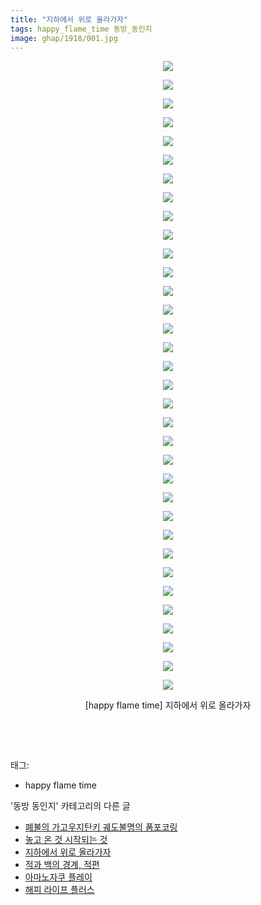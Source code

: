 ```yaml
---
title: "지하에서 위로 올라가자"
tags: happy_flame_time 동방_동인지
image: ghap/1918/001.jpg
---
```

<div class="article">
<p style="text-align: center; clear: none; float: none;"></p>
<p style="text-align: center; clear: none; float: none;"></p>
<p style="text-align: center; clear: none; float: none;"></p>
<p style="text-align: center; clear: none; float: none;"></p>
<p style="text-align: center; clear: none; float: none;"></p>
<p style="text-align: center; clear: none; float: none;"></p>
<p style="text-align: center; clear: none; float: none;"></p>
<p style="text-align: center; clear: none; float: none;"></p>
<p style="text-align: center; clear: none; float: none;"></p>
<p style="text-align: center; clear: none; float: none;"></p>
<p style="text-align: center; clear: none; float: none;"></p>
<p style="text-align: center; clear: none; float: none;"></p>
<p style="text-align: center; clear: none; float: none;"></p>
<p style="text-align: center; clear: none; float: none;"></p>
<p style="text-align: center; clear: none; float: none;"></p>
<p style="text-align: center; clear: none; float: none;"></p>
<p style="text-align: center; clear: none; float: none;"></p>
<p style="text-align: center; clear: none; float: none;"></p>
<p style="text-align: center; clear: none; float: none;"></p>
<p style="text-align: center; clear: none; float: none;"></p>
<p style="text-align: center; clear: none; float: none;"></p>
<p style="text-align: center; clear: none; float: none;"></p>
<p style="text-align: center; clear: none; float: none;"></p>
<p style="text-align: center; clear: none; float: none;"></p>
<p style="text-align: center; clear: none; float: none;"></p>
<p style="text-align: center; clear: none; float: none;"></p>
<p style="text-align: center; clear: none; float: none;"></p>
<p style="text-align: center; clear: none; float: none;"></p>
<p style="text-align: center; clear: none; float: none;"></p>
<p style="text-align: center; clear: none; float: none;"></p>
<p style="text-align: center; clear: none; float: none;"></p>
<p style="text-align: center; clear: none; float: none;"></p>
<p style="text-align: center; clear: none; float: none;"></p>
<p style="text-align: center; clear: none; float: none;"></p>
<p style="text-align: center; clear: none; float: none;"><img src="{{ site.nasurl }}/ghap/1918/001.jpg"/></p>
<p style="text-align: center; clear: none; float: none;"><img src="{{ site.nasurl }}/ghap/1918/002.jpg"/></p>
<p style="text-align: center; clear: none; float: none;"><img src="{{ site.nasurl }}/ghap/1918/003.jpg"/></p>
<p style="text-align: center; clear: none; float: none;"><img src="{{ site.nasurl }}/ghap/1918/004.jpg"/></p>
<p style="text-align: center; clear: none; float: none;"><img src="{{ site.nasurl }}/ghap/1918/005.jpg"/></p>
<p style="text-align: center; clear: none; float: none;"><img src="{{ site.nasurl }}/ghap/1918/006.jpg"/></p>
<p style="text-align: center; clear: none; float: none;"><img src="{{ site.nasurl }}/ghap/1918/007.jpg"/></p>
<p style="text-align: center; clear: none; float: none;"><img src="{{ site.nasurl }}/ghap/1918/008.jpg"/></p>
<p style="text-align: center; clear: none; float: none;"><img src="{{ site.nasurl }}/ghap/1918/009.jpg"/></p>
<p style="text-align: center; clear: none; float: none;"><img src="{{ site.nasurl }}/ghap/1918/010.jpg"/></p>
<p style="text-align: center; clear: none; float: none;"><img src="{{ site.nasurl }}/ghap/1918/011.jpg"/></p>
<p style="text-align: center; clear: none; float: none;"><img src="{{ site.nasurl }}/ghap/1918/012.jpg"/></p>
<p style="text-align: center; clear: none; float: none;"><img src="{{ site.nasurl }}/ghap/1918/013.jpg"/></p>
<p style="text-align: center; clear: none; float: none;"><img src="{{ site.nasurl }}/ghap/1918/014.jpg"/></p>
<p style="text-align: center; clear: none; float: none;"><img src="{{ site.nasurl }}/ghap/1918/015.jpg"/></p>
<p style="text-align: center; clear: none; float: none;"><img src="{{ site.nasurl }}/ghap/1918/016.jpg"/></p>
<p style="text-align: center; clear: none; float: none;"><img src="{{ site.nasurl }}/ghap/1918/017.jpg"/></p>
<p style="text-align: center; clear: none; float: none;"><img src="{{ site.nasurl }}/ghap/1918/018.jpg"/></p>
<p style="text-align: center; clear: none; float: none;"><img src="{{ site.nasurl }}/ghap/1918/019.jpg"/></p>
<p style="text-align: center; clear: none; float: none;"><img src="{{ site.nasurl }}/ghap/1918/020.jpg"/></p>
<p style="text-align: center; clear: none; float: none;"><img src="{{ site.nasurl }}/ghap/1918/021.jpg"/></p>
<p style="text-align: center; clear: none; float: none;"><img src="{{ site.nasurl }}/ghap/1918/022.jpg"/></p>
<p style="text-align: center; clear: none; float: none;"><img src="{{ site.nasurl }}/ghap/1918/023.jpg"/></p>
<p style="text-align: center; clear: none; float: none;"><img src="{{ site.nasurl }}/ghap/1918/024.jpg"/></p>
<p style="text-align: center; clear: none; float: none;"><img src="{{ site.nasurl }}/ghap/1918/025.jpg"/></p>
<p style="text-align: center; clear: none; float: none;"><img src="{{ site.nasurl }}/ghap/1918/026.jpg"/></p>
<p style="text-align: center; clear: none; float: none;"><img src="{{ site.nasurl }}/ghap/1918/027.jpg"/></p>
<p style="text-align: center; clear: none; float: none;"><img src="{{ site.nasurl }}/ghap/1918/028.jpg"/></p>
<p style="text-align: center; clear: none; float: none;"><img src="{{ site.nasurl }}/ghap/1918/029.jpg"/></p>
<p style="text-align: center; clear: none; float: none;"><img src="{{ site.nasurl }}/ghap/1918/030.jpg"/></p>
<p style="text-align: center; clear: none; float: none;"><img src="{{ site.nasurl }}/ghap/1918/031.jpg"/></p>
<p style="text-align: center; clear: none; float: none;"><img src="{{ site.nasurl }}/ghap/1918/032.jpg"/></p>
<p style="text-align: center; clear: none; float: none;"><img src="{{ site.nasurl }}/ghap/1918/033.jpg"/></p>
<p style="text-align: center; clear: none; float: none;"><img src="{{ site.nasurl }}/ghap/1918/034.jpg"/></p>
<p style="text-align: center; clear: none; float: none;">[happy flame time] 지하에서 위로 올라가자</p>
<p><br/></p>
<p><br/></p>
</div><div class="tagTrail">
<p>태그: </p>
<ul>
<li>happy flame time</li>
</ul>
</div><div class="another">
<p>'동방 동인지' 카테고리의 다른 글</p>
<ul>
<li><a href="/2016-08-30-ghap_1922">폐불의 가고우지탄키 궤도불명의 폼포코링</a></li>
<li><a href="/2016-08-30-ghap_1921">놓고 온 것 시작되는 것</a></li>
<li><a href="/2016-08-30-ghap_1918">지하에서 위로 올라가자</a></li>
<li><a href="/2016-08-29-ghap_1917">적과 백의 경계, 적편</a></li>
<li><a href="/2016-08-29-ghap_1916">아마노자쿠 플레이</a></li>
<li><a href="/2016-08-29-ghap_1913">해피 라이프 플러스</a></li>
</ul>
</div><div class="cb_module cb_fluid">
<div class="cb_wrt cb_profile">
</div><!-- commentList close -->
</div>